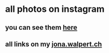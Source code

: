 # all photos on instagram
## you can see them [here](https://www.instagram.com/astrophotography_refractor/)
## all links on my [jona.walpert.ch](https://jona.walpert.ch)

